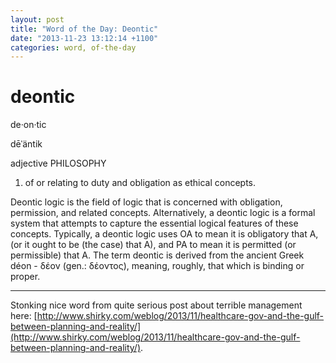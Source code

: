 ```yaml
---
layout: post
title: "Word of the Day: Deontic"
date: "2013-11-23 13:12:14 +1100"
categories: word, of-the-day
---
```


# deontic

de·on·tic

dēˈäntik

adjective PHILOSOPHY

1. of or relating to duty and obligation as ethical concepts.


Deontic logic is the field of logic that is concerned with obligation, permission, and related concepts. Alternatively, a deontic logic is a formal system that attempts to capture the essential logical features of these concepts. Typically, a deontic logic uses OA to mean it is obligatory that A, (or it ought to be (the case) that A), and PA to mean it is permitted (or permissible) that A. The term deontic is derived from the ancient Greek déon - δέον (gen.: δέοντος), meaning, roughly, that which is binding or proper.


---

Stonking nice word from quite serious post about terrible management here: [http://www.shirky.com/weblog/2013/11/healthcare-gov-and-the-gulf-between-planning-and-reality/](http://www.shirky.com/weblog/2013/11/healthcare-gov-and-the-gulf-between-planning-and-reality/).